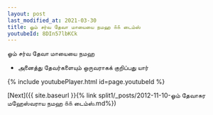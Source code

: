 ```yaml
---
layout: post
last_modified_at: 2021-03-30
title: ஓம் சர்வ தேவா மாயையை நமஹ ௧௧ டைம்ஸ்
youtubeId: 8DIn57lbKCk
---
```

 
 
 ஓம் சர்வ தேவா மாயையை நமஹ  
 
 -  அனைத்து தேவர்களையும் ஒருவராகக் குறிப்பது யார் 
 
  
 
  
 
 
 
 
 
 


{% include youtubePlayer.html id=page.youtubeId %}
 
[Next]({{ site.baseurl }}{% link  split1/_posts/2012-11-10-ஓம் தேவாசுர மஹேஸ்வராய நமஹ ௧௧ டைம்ஸ்.md%})
 
